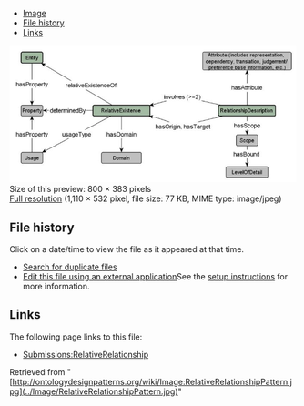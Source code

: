 * [Image](../Image/RelativeRelationshipPattern.jpg#file)
* [File history](../Image/RelativeRelationshipPattern.jpg#filehistory)
* [Links](../Image/RelativeRelationshipPattern.jpg#filelinks)

[![Image:RelativeRelationshipPattern.jpg](../images/thumb/2/27/RelativeRelationshipPattern.jpg/800px-RelativeRelationshipPattern.jpg)](../images/2/27/RelativeRelationshipPattern.jpg)  
Size of this preview: 800 × 383 pixels  
[Full resolution](../images/2/27/RelativeRelationshipPattern.jpg)‎ (1,110 × 532 pixel, file size: 77 KB, MIME type: image/jpeg)

## File history

Click on a date/time to view the file as it appeared at that time.



  
* [Search for duplicate files](http://ontologydesignpatterns.org/wiki/Special:FileDuplicateSearch/RelativeRelationshipPattern.jpg "Special:FileDuplicateSearch/RelativeRelationshipPattern.jpg")
* [Edit this file using an external application](http://ontologydesignpatterns.org/wiki/index.php?title=Image:RelativeRelationshipPattern.jpg&action=edit&externaledit=true&mode=file "Image:RelativeRelationshipPattern.jpg")See the [setup instructions](http://www.mediawiki.org/wiki/Manual:External_editors "http://www.mediawiki.org/wiki/Manual:External_editors") for more information.

## Links



The following page links to this file:


* [Submissions:RelativeRelationship](../Submissions/RelativeRelationship "Submissions:RelativeRelationship")


Retrieved from "[http://ontologydesignpatterns.org/wiki/Image:RelativeRelationshipPattern.jpg](../Image/RelativeRelationshipPattern.jpg)"